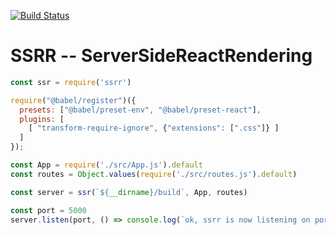 [![Build Status](https://github.com/abernier/react-ssr/workflows/ci/cd/badge.svg)](https://github.com/abernier/react-ssr/actions?query=workflow%3Aci%2Fcd)

# SSRR -- ServerSideReactRendering

```js
const ssr = require('ssrr')

require("@babel/register")({
  presets: ["@babel/preset-env", "@babel/preset-react"],
  plugins: [
    [ "transform-require-ignore", {"extensions": [".css"]} ]
  ]
});

const App = require('./src/App.js').default
const routes = Object.values(require('./src/routes.js').default)

const server = ssr(`${__dirname}/build`, App, routes)

const port = 5000
server.listen(port, () => console.log(`ok, ssrr is now listening on port ${port}`))
```